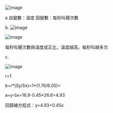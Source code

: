 ![image](https://github.com/user-attachments/assets/11b93dd8-fc0c-4a4f-b205-aab170eb71b0)


a.自變數：溫度    因變數：每秒叫聲次數

b.
![image](https://github.com/user-attachments/assets/6f4af627-9193-4bf6-95ef-b0aa9780e313)

![image](https://github.com/user-attachments/assets/120d5392-0e46-4592-96a7-8b40cf939419)

每秒叫聲次數與溫度成正比，溫度越高，每秒叫越多次

c.

![image](https://github.com/user-attachments/assets/1f6fb72d-34bd-4c3b-8594-b17491f2f83e)

r=1

b=r*(Sy/Sx)=1*(1.76/6.05)=

a=y-bx=16.9-0.45*26.6=4.93

回歸線方程式：y=4.93+0.45x
